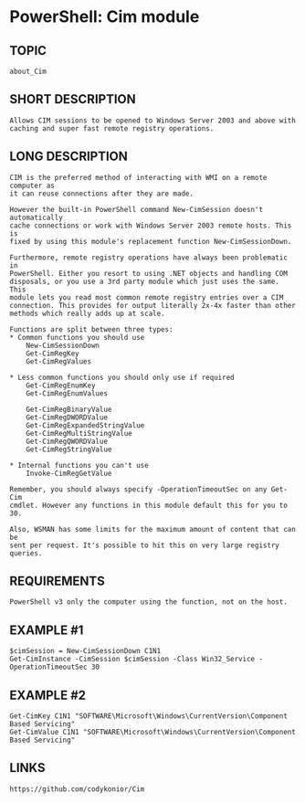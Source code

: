 # PowerShell: Cim module

## TOPIC
    about_Cim

## SHORT DESCRIPTION
    Allows CIM sessions to be opened to Windows Server 2003 and above with 
    caching and super fast remote registry operations.

## LONG DESCRIPTION
    CIM is the preferred method of interacting with WMI on a remote computer as
    it can reuse connections after they are made.

    However the built-in PowerShell command New-CimSession doesn't automatically
    cache connections or work with Windows Server 2003 remote hosts. This is 
    fixed by using this module's replacement function New-CimSessionDown.

    Furthermore, remote registry operations have always been problematic in 
    PowerShell. Either you resort to using .NET objects and handling COM 
    disposals, or you use a 3rd party module which just uses the same. This 
    module lets you read most common remote registry entries over a CIM 
    connection. This provides for output literally 2x-4x faster than other 
    methods which really adds up at scale.

    Functions are split between three types:
    * Common functions you should use
        New-CimSessionDown
        Get-CimRegKey
        Get-CimRegValues

    * Less common functions you should only use if required
        Get-CimRegEnumKey            
        Get-CimRegEnumValues         

        Get-CimRegBinaryValue        
        Get-CimRegDWORDValue         
        Get-CimRegExpandedStringValue
        Get-CimRegMultiStringValue   
        Get-CimRegQWORDValue         
        Get-CimRegStringValue   

    * Internal functions you can't use
        Invoke-CimRegGetValue

	Remember, you should always specify -OperationTimeoutSec on any Get-Cim
    cmdlet. However any functions in this module default this for you to 30.

    Also, WSMAN has some limits for the maximum amount of content that can be
    sent per request. It's possible to hit this on very large registry queries.

## REQUIREMENTS
	PowerShell v3 only the computer using the function, not on the host.
	
## EXAMPLE #1
	$cimSession = New-CimSessionDown C1N1
	Get-CimInstance -CimSession $cimSession -Class Win32_Service -OperationTimeoutSec 30

## EXAMPLE #2
    Get-CimKey C1N1 "SOFTWARE\Microsoft\Windows\CurrentVersion\Component Based Servicing"
    Get-CimValue C1N1 "SOFTWARE\Microsoft\Windows\CurrentVersion\Component Based Servicing"

## LINKS
	https://github.com/codykonior/Cim


